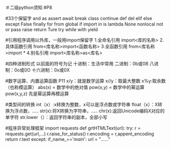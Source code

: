 ＃二级python须知 #P8

#33个保留字
and as assert await break class continue def 
del elif else except False finally for from global
if import in is lambda None nonlocal not or 
pass raise return Ture try while with yield

#引用程序调用以外库，一般用import保留字
 1.全命名引用
 import<库的名称>
 2.具体函数引用
 from<库名称>import<函数名称>
 3.全函数引用
 from<库名称>import *
 4.别名引用
 import<库名称>as<库名>
 
 #四种进制形式  以前面的符号为记
 十进制：生活中常用
 二进制：0b或0B
 八进制：0o或0O
 十六进制：0x或0X
 
 #数字运算、内置运算函数 P11
 x/y：就是数学运算
 x//y：取最大整数
 x%y:取余数 （也称模运算）
 abs(x) = 数学中的绝对值
 pow(x,y) = 数学中的幂运算
 pow(x,y,z) 先是幂运算再模运算
 
 
 #类型间的转换
 int（x）:x转换为整数，x可以是浮点数或字符串
 float（x）：X转换为浮点数，.....
 str(x):将X转换为字符串，.....
 chr(x):返回Unicode编码X对应的单字符
 str.lower（）：返回字符串的副本，全部小写
 
 
#程序异常处理框架
import requests
def grtHTMLText(url):
    try:
        r = requests.get(url,...)
        r.raise_for_status()
        r.encoding = r,appent_encoding
        return r.text
    except:
if_name_=='_main_':
        url = "......"
 
 
 
